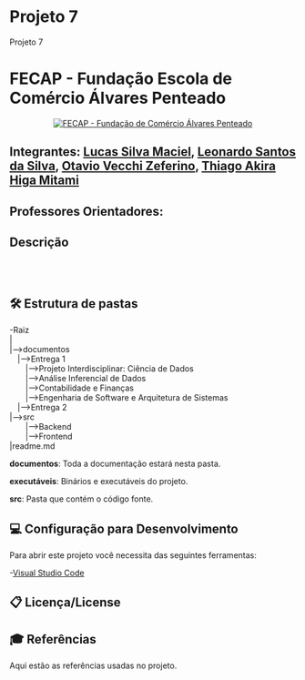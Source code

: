 # Projeto 7
Projeto 7
# FECAP - Fundação Escola de Comércio Álvares Penteado

<p align="center">
<a href= "https://www.fecap.br/"><img src="https://encrypted-tbn0.gstatic.com/images?q=tbn:ANd9GcRhZPrRa89Kma0ZZogxm0pi-tCn_TLKeHGVxywp-LXAFGR3B1DPouAJYHgKZGV0XTEf4AE&usqp=CAU" alt="FECAP - Fundação de Comércio Álvares Penteado" border="0"></a>
</p>


## Integrantes:  <a href="https://github.com/LucasSilvaMaciel">Lucas Silva Maciel</a>, <a href="https://github.com/Leonardoss23">Leonardo Santos da Silva</a>, <a href="https://github.com/OtavioVecchi">Otavio Vecchi Zeferino</a>, <a href="https://github.com/ThiagoAkira0">Thiago Akira Higa Mitami</a>


## Professores Orientadores:

## Descrição

<br><br>

## 🛠 Estrutura de pastas

-Raiz<br>
|<br>
|-->documentos<br>
  &emsp;|-->Entrega 1<br>
    &emsp;&emsp;|-->Projeto Interdisciplinar: Ciência de Dados<br>
    &emsp;&emsp;|-->Análise Inferencial de Dados<br>
    &emsp;&emsp;|-->Contabilidade e Finanças<br>
    &emsp;&emsp;|-->Engenharia de Software e Arquitetura de Sistemas<br>
  &emsp;|-->Entrega 2<br>
|-->src<br>
    &emsp;&emsp;|-->Backend<br>
    &emsp;&emsp;|-->Frontend<br>
|readme.md<br>

<b>documentos</b>: Toda a documentação estará nesta pasta.

<b>executáveis</b>: Binários e executáveis do projeto.

<b>src</b>: Pasta que contém o código fonte.


## 💻 Configuração para Desenvolvimento

Para abrir este projeto você necessita das seguintes ferramentas:

-<a href="https://code.visualstudio.com/">Visual Studio Code</a>


## 📋 Licença/License

## 🎓 Referências

Aqui estão as referências usadas no projeto.


